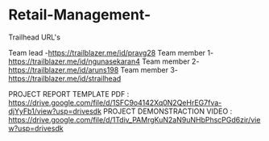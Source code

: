 # Retail-Management-

Trailhead URL's

Team lead    -https://trailblazer.me/id/pravg28
Team member 1-https://trailblazer.me/id/ngunasekaran4
Team member 2-https://trailblazer.me/id/aruns198
Team member 3-https://trailblazer.me/id/strailhead






PROJECT REPORT TEMPLATE PDF : https://drive.google.com/file/d/1SFC9o4142Xq0N2QeHrEG7fva-djYyFb1/view?usp=drivesdk
PROJECT DEMONSTRACTION VIDEO : https://drive.google.com/file/d/1Tdiv_PAMrgKuN2aN9uNHbPhscPGd6zir/view?usp=drivesdk

